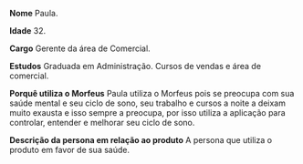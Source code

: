 **Nome**
Paula.

**Idade**
32.

**Cargo**
Gerente da área de Comercial.

**Estudos**
Graduada em Administração.
Cursos de vendas e área de comercial.

**Porquê utiliza o Morfeus**
Paula utiliza o Morfeus pois se preocupa com sua saúde mental e seu ciclo de sono, seu trabalho e cursos a noite a deixam muito exausta e isso sempre a preocupa, por isso utiliza a aplicação para controlar, entender e melhorar seu ciclo de sono.

**Descrição da persona em relação ao produto**
A persona que utiliza o produto em favor de sua saúde.